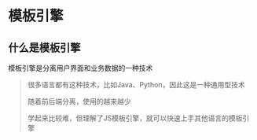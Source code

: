 # 模板引擎

## 什么是模板引擎 

模板引擎是分离用户界面和业务数据的一种技术

> 很多语言都有这种技术，比如Java、Python，因此这是一种通用型技术
>
> 随着前后端分离，使用的越来越少
>
> 学起来比较难，但理解了JS模板引擎，就可以快速上手其他语言的模板引擎

